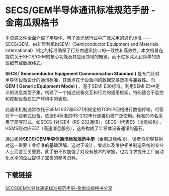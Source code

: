 # SECS/GEM半导体通讯标准规范手册 - 金南瓜规格书

本资源文件全面介绍了半导体、电子及光伏行业中广泛采用的通讯标准——SECS/GEM。由非盈利机构SEMI（Semiconductor Equipment and Materials International）制定的标准确保了行业内通讯接口的一致性和高效性。本文档旨在提供关于SECS/GEM的核心功能及其应用领域的概览，而不过多深入到具体的协议细节或数据格式。

**SECS ( Semiconductor Equipment Communication Standard )** 是专门针对半导体设备设计的通讯标准，其重点在于设备间的数据交换效率与兼容性。而 **GEM ( Generic Equipment Model )** ，基于SEMI E30标准，利用SEMI E5中定义的消息类型子集，构建了一个描述设备交互和行为的通用框架，特别适合于监控和控制设备在生产环境中的表现。

此通讯机制通常依托于SEMI E37和E37.1所规定的TCP/IP网络进行数据传输，尽管对于一些老式设备，依据E4标准的RS-232串行连接仍被广泛使用。标准的命名采用了简写形式，如SECS-I对应E4（RS-232通讯），SECS-II代表E5（消息结构），HSMS则对应E37（高速消息服务），这些构成了半导体设备通讯的基石。

通过阅读**SECS/GEM半导体通讯标准规范手册**（金南瓜规格书），读者将能够获得对这一重要工业标准的基础理解，这对于设计、集成以及维护相关制造系统的专业人士而言至关重要。此手册不仅加强了对现有技术的掌握，也为寻求提升工厂自动化水平的企业提供了宝贵的参考资料。

## 下载链接

[SECSGEM半导体通讯标准规范手册-金南瓜规格书分享](https://pan.quark.cn/s/b7833be5f61c)